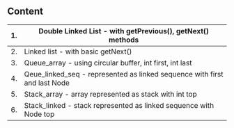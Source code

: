 <h2> Content</h2>


| 1. | Double Linked List - with getPrevious(), getNext() methods |
| -- | ------------- |
| 2. | Linked list - with basic getNext() |
| 3. | Queue_array - using circular buffer, int first, int last |
| 4. | Qeue_linked_seq - represented as linked sequence with first and last Node |
| 5. | Stack_array - array represented as stack with int top |
| 6. | Stack_linked - stack represented as linked sequence with Node top
